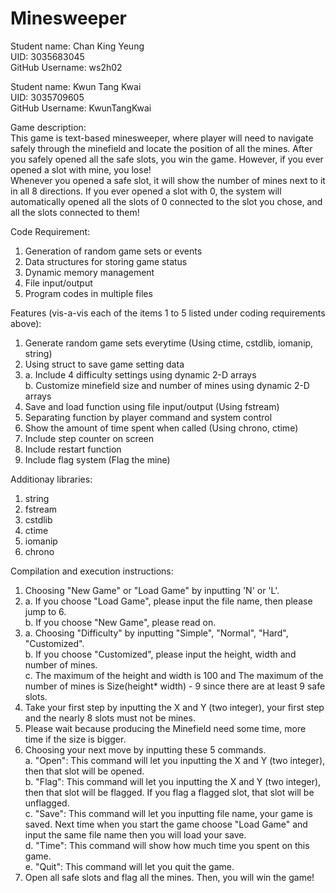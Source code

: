 # Minesweeper

Student name: Chan King Yeung     
UID: 3035683045     
GitHub Username: ws2h02     

Student name: Kwun Tang Kwai     
UID: 3035709605     
GitHub Username: KwunTangKwai     

Game description:         
This game is text-based minesweeper, where player will need to navigate safely through the minefield and locate the position of all the mines. After you safely opened all the safe slots, you win the game. However, if you ever opened a slot with mine, you lose!      
Whenever you opened a safe slot, it will show the number of mines next to it in all 8 directions. If you ever opened a slot with 0, the system will automatically opened all the slots of 0 connected to the slot you chose, and all the slots connected to them!

Code Requirement:
1. Generation of random game sets or events
2. Data structures for storing game status
3. Dynamic memory management
4. File input/output
5. Program codes in multiple files

Features (vis-a-vis each of the items 1 to 5 listed under coding requirements above):         
1. Generate random game sets everytime 
(Using ctime, cstdlib, iomanip, string)
2. Using struct to save game setting data         
3. a. Include 4 difficulty settings using dynamic 2-D arrays           
   b. Customize minefield size and number of mines using dynamic 2-D arrays         
4. Save and load function using file input/output (Using fstream)
5. Separating function by player command and system control
6. Show the amount of time spent when called
(Using chrono, ctime)              
7. Include step counter on screen            
8. Include restart function                     
9. Include flag system (Flag the mine) 
  
Additionay libraries:
1. string
2. fstream
3. cstdlib
4. ctime
5. iomanip
6. chrono

Compilation and execution instructions: 
1. Choosing "New Game" or "Load Game" by inputting 'N' or 'L'.
2. a. If you choose "Load Game", please input the file name, then please jump to 6.   
   b. If you choose "New Game", please read on.
3. a. Choosing "Difficulty" by inputting "Simple", "Normal", "Hard", "Customized".  
   b. If you choose "Customized", please input the height, width and number of mines.  
   c. The maximum of the height and width is 100 and The maximum of the number of mines is Size(height* width) - 9 since there are at least 9 safe slots.   
4. Take your first step by inputting the X and Y (two integer), your first step and the nearly 8 slots must not be mines.
5. Please wait because producing the Minefield need some time, more time if the size is bigger.
6. Choosing your next move by inputting these 5 commands.    
   a. "Open": This command will let you inputting the X and Y (two integer), then that slot will be opened.   
   b. "Flag": This command will let you inputting the X and Y (two integer), then that slot will be flagged. If you flag a flagged slot, that slot will be unflagged.   
   c. "Save": This command will let you inputting file name, your game is saved. Next time when you start the game choose "Load Game" and input the same file name then you will load your save.   
   d. "Time": This command will show how much time you spent on this game.   
   e. "Quit": This command will let you quit the game.   
7. Open all safe slots and flag all the mines. Then, you will win the game!   
